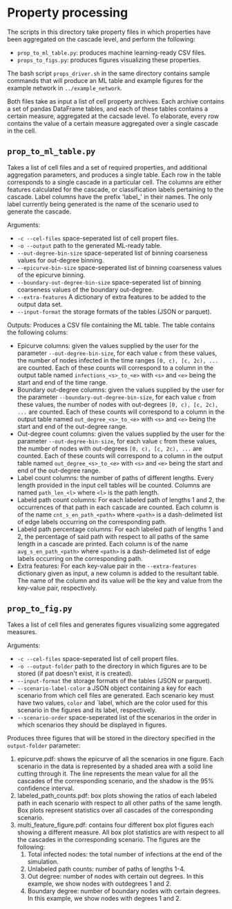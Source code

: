 # Property processing
The scripts in this directory take property files in which properties have been aggregated on the cascade level, and perform the following:

* `prop_to_ml_table.py`: produces machine learning-ready CSV files.
* `props_to_figs.py`: produces figures visualizing these properties.

The bash script `props_driver.sh` in the same directory contains sample commands that will produce an ML table and example figures for the example network in `../example_network`.

Both files take as input a list of cell property archives. Each archive contains a set of pandas DataFrame tables, and each of these tables contains a certain measure, aggregated at the cacsade level. To elaborate, every row contains the value of a certain measure aggregated over a single cascade in the cell.

## `prop_to_ml_table.py`
Takes a list of cell files and a set of required properties, and additional aggregation parameters, and produces a single table. Each row in the table corresponds to a single cascade in a particular cell. The columns are either features calculated for the cascade, or classification labels pertaining to the cascade. Label columns have the prefix 'label_' in their names. The only label currently being generated is the name of the scenario used to generate the cascade.

Arguments:

* `-c --cel-files` space-seperated list of cell propert files.
* `-o --output` path to the generated ML-ready table.
* `--out-degree-bin-size` space-seperated list of binning coarseness values for out-degree binning. 
* `--epicurve-bin-size` space-seperated list of binning coarseness values of the epicurve binning. 
* `--boundary-out-degree-bin-size` space-seperated list of binning coarseness values of the boundary out-degree. 
* `--extra-features` A dictionary of extra features to be added to the output data set. 
* `--input-format` the storage formats of the tables (JSON or parquet).

Outputs:
Produces a CSV file containing the ML table. The table contains the following colums:
* Epicurve columns: given the values supplied by the user for the parameter `--out-degree-bin-size`, for each value `c` from these values, the number of nodes infected in the time ranges `[0, c), [c, 2c), ...` are counted. Each of these counts will correspond to a column in the output table named `infections_<s>_to_<e>` with `<s>` and `<e>` being the start and end of the time range.
* Boundary out-degree columns: given the values supplied by the user for the parameter `--boundary-out-degree-bin-size`, for each value `c` from these values, the number of nodes with out-degrees `[0, c), [c, 2c), ...` are counted. Each of these counts will correspond to a column in the output table named `out_degree_<s>_to_<e>` with `<s>` and `<e>` being the start and end of the out-degree range.
* Out-degree count columns: given the values supplied by the user for the parameter `--out-degree-bin-size`, for each value `c` from these values, the number of nodes with out-degrees `[0, c), [c, 2c), ...` are counted. Each of these counts will correspond to a column in the output table named `out_degree_<s>_to_<e>` with `<s>` and `<e>` being the start and end of the out-degree range.
* Label count columns: the number of paths of different lengths. Every length provided in the input cell tables will be counted. Columns are named `path_len_<l>` where `<l>` is the path length.
* Labeld path count columns: For each labeled path of lengths 1 and 2, the occurrences of that path in each cascade are counted. Each column is of the name `cnt_s_en_path_<path>` where `<path>` is a dash-delimeted list of edge labels occurring on the corresponding path. 
* Labeld path percentage columns: For each labeled path of lengths 1 and 2, the percentage of said path with respect to all paths of the same length in a cascade are printed. Each column is of the name `avg_s_en_path_<path>` where `<path>` is a dash-delimeted list of edge labels occurring on the corresponding path. 
* Extra features: For each key-value pair in the `--extra-features` dictionary given as input, a new column is added to the resultant table. The name of the column and its value will be the key and value from the key-value pair, respectively.

## `prop_to_fig.py`
Takes a list of cell files and generates figures visualizing some aggregated measures.

Arguments:

* `-c --cel-files` space-seperated list of cell propert files.
* `-o --output-folder` path to the directory in which figures are to be stored (if pat doesn't exist, it is created).
* `--input-format` the storage formats of the tables (JSON or parquet).
* `--scenario-label-color` a JSON object containing a key for each scenario from which cell files are generated. Each scenario key must have two values, `color` and `label, which are the color used for this scenario in the figures and its label, respectively.
* `--scenario-order` space-seperated list of the scenarios in the order in which scenarios they should be displayed in figures.

Produces three figures that will be stored in the directory specified in the `output-folder` parameter:
1. epicurve.pdf: shows the epicurve of all the scenarios in one figure. Each scenario in the data is represented by a shaded area with a solid line cutting through it. The line represents the mean value for all the cascades of the corresponding scenario, and the shadow is the 95% confidence interval. 
2. labeled_path_counts.pdf: box plots showing the ratios of each labeled path in each scenario with respect to all other paths of the same length. Box plots represent statistics over all cascades of the corresponding scenario.
3. multi_feature_figure.pdf: contains four different box plot figures each showing a different measure. All box plot statistics are with respect to all the cascades in the corresponding scenario. The figures are the following:
   1. Total infected nodes: the total number of infections at the end of the simulation.
   2. Unlabeled path counts: number of paths of lengths 1-4.
   3. Out degree: number of nodes with certain out degrees. In this example, we show nodes with outdegrees 1 and 2.
   4. Boundary degree: number of boundary nodes with certain degrees. In this example, we show nodes with degrees 1 and 2.